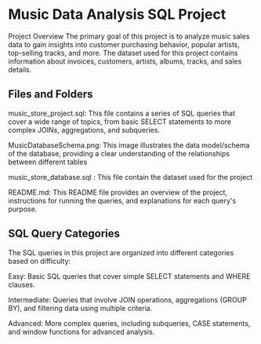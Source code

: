 # Music Data Analysis SQL Project

Project Overview
The primary goal of this project is to analyze music sales data to gain insights into customer purchasing behavior, popular artists, top-selling tracks, and more. The dataset used for this project contains information about invoices, customers, artists, albums, tracks, and sales details.

## Files and Folders
music_store_project.sql: This file contains a series of SQL queries that cover a wide range of topics, from basic SELECT statements to more complex JOINs, aggregations, and subqueries.

MusicDatabaseSchema.png: This image illustrates the data model/schema of the database, providing a clear understanding of the relationships between different tables

music_store_database.sql : This file contain the dataset used for the project 

README.md: This README file provides an overview of the project, instructions for running the queries, and explanations for each query's purpose.

## SQL Query Categories
The SQL queries in this project are organized into different categories based on difficulty:

Easy: Basic SQL queries that cover simple SELECT statements and WHERE clauses.

Intermediate: Queries that involve JOIN operations, aggregations (GROUP BY), and filtering data using multiple criteria.

Advanced: More complex queries, including subqueries, CASE statements, and window functions for advanced analysis.
